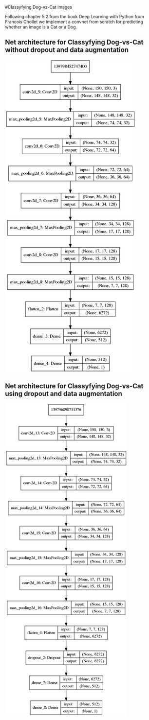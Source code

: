 #Classyfying Dog-vs-Cat images

Following chapter 5.2 from the book Deep Learning with Python from Francois Chollet
we implement a convnet from scratch for predicting whether an image is a Cat or a Dog.

## Net architecture for Classyfying Dog-vs-Cat without dropout and data augmentation
![Keras computational graph for Classyfying Dog-vs-Cat without dropout and data augmentation.](model1.png "Keras computational graph for Classyfying Dog-vs-Cat without dropout and data augmentation.")

## Net architecture for Classyfying Dog-vs-Cat using dropout and data augmentation
![Keras computational graph for Classyfying Dog-vs-Cat using dropout and data augmentation.](model2.png "Keras computational graph for Classyfying Dog-vs-Cat with dropout and data augmentation.")
